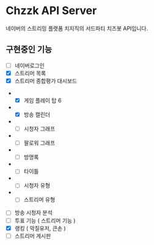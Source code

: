 # Chzzk API Server

네이버의 스트리밍 플랫폼 치지직의 서드파티 치즈봇 API입니다.

## 구현중인 기능

- [ ] 네이버로그인
- [x] 스트리머 목록
- [x] 스트리머 종합평가 대시보드
- - [x] 게임 플레이 탑 6
- - [x] 방송 캘린더
- - [ ] 시청자 그래프
- - [ ] 팔로워 그래프
- - [ ] 방명록
- - [ ] 타이틀
- - [ ] 시청자 유형
- - [ ] 스트리머 유형
- [ ] 방송 시청자 분석
- [ ] 투표 기능 ( 스트리머 기능 )
- [x] 랭킹 ( 악질유저, 큰손 )
- [ ] 스트리머 게시판

